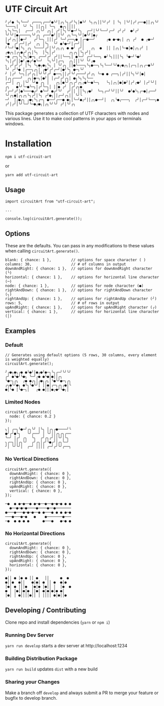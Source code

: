 # UTF Circuit Art

```
╯╭╯● ╰╮╰──╯ ╭───╮╭──╯●╰╯│╭╮╰╮╭╯╰╮│●╰╯ ╰╮╭╮││╰╯╭╯ │ ╰╮ │╰╯│╭╯╭──●││╭╮╰╯ ╰───╮│  ╰╯ ╰╮ ││╭╮│ ╰─╮  ●╭╮││││  
╮╰╮╰─╮│  ╭──╯ ╭╮╰╯ ╭╮│ ╭╯│╰╮╰╯●─╯╰╮  ╭─╯│╰╯╰──╯╭─╯ ╭╯╭╯  ●╯╭╯  ╰╯╰╯│●╭────╮╰╯╭╮ ╭──╯●╯││╰╯ ╭╮╰─╮╰╯│●╰╯│●╭
│╭╯╭╮││●─╯   ╭╯╰─╮ │││╭╯ ╰─╯╭──╮● │╭─●──╯     ╭● ●─●╮│ ╭╮ ╭╯  ● ╭●─╯ ╰●  ╭╯╭─╯│╭╯  ╭╮ │╰╮  ╰╯ ●╰●─╯│╭─╯││
╯╰─╯╰●│╰╮ ╭╮ ╰───╯╭╯│╰╯╭╮╭╮ ● ●╯ ╭╯│   ╭╮  ●  ││ │╭╮│╰─●│●│╭╮╭╯ │ ╭●╭╮│╭╮●╭╯╭╮│╰╮  │╰╮│╭╯      ╭╮╭╮│╰╮╭╯│
─● ╭─╮╰╮╰╮│●─╮ ╭──╯╭╯ ╭╯││╰──╮│ ●╰─╯ ╭─╯╰──╮ ●╯╰╮│││╰╮ ╰●─╯╰●╯  ╰╮│╭╯││●╯╭●╭╯●╰─╯  ╰╮╰╯│╭─╮  ╭╮│││╰╯ ╰╯╭●
╮ ╭╯╭╯╭╯ │╰╮ ╰╮●╮●╮╰╮ │ ╰╯╭╮ ││●╰───╮╰╮●──╮╰╮╰──╯╰╯●╭●╭╮│╭─╮│╭╮╭─●╰╯ ╰╯ ╭╯╰● │╭──╮╭╮│ ╭●╯╭╯╭─╯│●╯╰╮ ●─╮╰╯
╯ │╭╯ ╰─╮│╭╯╭╮│╰╯╰╯╭╯ ●──╮││╭╯╰╯╭───╯╭╯╭╮ ╰─● ● ╭──╮│╭╯││╰╮╰╯│●│ │╭╮╭───╯  ╭╮│●─╮│●╯│ │╭─╯╭╯╭╮│ ●╮╰╮╰╮╰──
╭─╯│ ╭╮ │╰╯ ╰╯● ╭╮ │   ╭╮│●╰╯╭╮╭╯╭╮╭●╰─●╰─╮   ╰╮│╭╮│●│●╯│╭╯╭●╯ │╭╯╰╯│ ╭╮   ●╰╯╰─●╰─╮│╭╯╰─╮│ ││● ╭╯ │╭╯╭╮●
╯╭─╯╭╯│●╰───●╭╯ ●╰─╯ ●╭╯╰╯  ╭╯││ ││╰╮╭●╯  ╰─╮╭─╯╰╯││╰╯  ●╯●╰╮╭─●│╭──╯ ╰╯╭╮●│╭╮╭╮╰╮╭╯│╰╮ ╭╯●╮││╭─╯╭╮││ ╰╯╰
─╯  │╭●╭╮ ╭●╮╰╮╭─╮ ●──╯╭──● ●╮│╰─╯●╭╯││╭╮●──╯│  ╭╮╰●╭───╮  ╭╯│╭─╯╰──╮● ╭╯│╭╯│╰╯╰─╯╰─●╭●╮│╭╮╰╯╰╯ ╭╯│╰╯╭╮  
```

This package generates a collection of UTF characters with nodes and various lines. Use it to make cool patterns in your apps or terminals windows.

# Installation

`npm i utf-circuit-art`

or

`yarn add utf-circuit-art`

## Usage

```
import circuitArt from "utf-circuit-art";

...

console.log(circuitArt.generate());
```

## Options

These are the defaults. You can pass in any modifications to these values when calling `circuitArt.generate()`.

```
blank: { chance: 1 },         // options for space character ( )
columns: 30,                  // # of columns in output
downAndRight: { chance: 1 },  // options for downAndRight character (╰)
horizontal: { chance: 1 },    // options for horizontal line character (─)
node: { chance: 1 },          // options for node character (●)
rightAndDown: { chance: 1 },  // options for rightAndDown character (╮)
rightAndUp: { chance: 1 },    // options for rightAndUp character (╯)
rows: 5,                      // # of rows in output
upAndRight: { chance: 1 },    // options for upAndRight character (╭)
vertical: { chance: 1 },      // options for horizontal line character (│)
```

## Examples

### Default

```
// Generates using default options (5 rows, 30 columns, every element is weighted equally)
circuitArt.generate();

╯╭●╮●╮╭● ●╰●╯│●╭●╯●─╮╰╮╭─╯╰╯╰╯
╭╯ ●╰●╯╰●╮ ╰─╯╭● ●╰●│●││╭╮    
╰●─╮╭╮  ╭● ●╭╮│╭●╮╭╮│╰●╰╯●─╮╭╮
╭╮●╰╯●╮ ●╰╮╰●╰╯│ ││●│╭─╮╭╮╭●│╰
●│╰● │╰●─╮│   ╭● ●│││●╭●╯╰●╮│
```

### Limited Nodes

```
circuitArt.generate({
  node: { chance: 0.2 }
});

╮│ ╭─╮╰●─╯╭╮╰╯ │╰╮ │╭╮╭●────╯╰
●╯╭╯●╰╮   ╰╯╭──╯ │ ╰╯││╭╮╭╮╭──
╰─╯ │╭╯ ╭╮  ╰╮  ╭╯╭╮╭╯││╰╯│╰╮
╮╭─╮││╭╮╰╯  ╭╯╭╮│╭╯╰●╭╯│╭╮╰─╯
╯│ ╰╯╰╯│  ╭─╯ ││││ ╭─╯╭╯╰╯╭──╮
```

### No Vertical Directions

```
circuitArt.generate({
  downAndRight: { chance: 0 },
  rightAndDown: { chance: 0 },
  rightAndUp: { chance: 0 },
  upAndRight: { chance: 0 },
  vertical: { chance: 0 },
});

─●  ● ●─●──● ●─●──●──●─●─● ● ●
  ●──●─●─●────●────●──●───────
●───●───●─●─●──● ●───● ● ● ●─●
───●───●─●   ●    ●───────●───
─●  ● ● ● ●      ●───●   ●─● ●
```

### No Horizontal Directions

```
circuitArt.generate({
  downAndRight: { chance: 0 },
  rightAndDown: { chance: 0 },
  rightAndUp: { chance: 0 },
  upAndRight: { chance: 0 },
  horizontal: { chance: 0 },
});

●││ ● │● ● ││ ●   ││     ●  ●
●││●  ●││   ●│●│ ● ││ ●  ●│●  
│●│ ● │││●  │●│● │●││ │  │●  ●
● │ │●││●│● ││●│ ●│●│●│● ●│   
│●│ │ ●││││●││ │ ││││ ●│●││●  
```

## Developing / Contributing

Clone repo and install dependencies (`yarn` or `npm i`)

### Running Dev Server

`yarn run develop` starts a dev server at http://localhost:1234

### Building Distribution Package

`yarn run build` updates `dist` with a new build

### Sharing your Changes

Make a branch off `develop` and always submit a PR to merge your feature or bugfix to develop branch.

